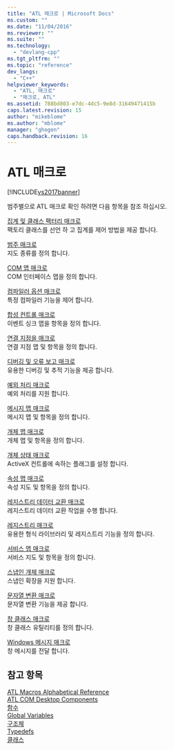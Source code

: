 ```yaml
---
title: "ATL 매크로 | Microsoft Docs"
ms.custom: ""
ms.date: "11/04/2016"
ms.reviewer: ""
ms.suite: ""
ms.technology: 
  - "devlang-cpp"
ms.tgt_pltfrm: ""
ms.topic: "reference"
dev_langs: 
  - "C++"
helpviewer_keywords: 
  - "ATL, 매크로"
  - "매크로, ATL"
ms.assetid: 788bd803-e7dc-4dc5-9e8d-31649471415b
caps.latest.revision: 15
author: "mikeblome"
ms.author: "mblome"
manager: "ghogen"
caps.handback.revision: 16
---
```

# ATL 매크로
[!INCLUDE[vs2017banner](../../assembler/inline/includes/vs2017banner.md)]

범주별으로 ATL 매크로 확인 하려면 다음 항목을 참조 하십시오.  
  
 [집계 및 클래스 팩터리 매크로](../../atl/reference/aggregation-and-class-factory-macros.md)  
 팩토리 클래스를 선언 하 고 집계를 제어 방법을 제공 합니다.  
  
 [범주 매크로](../../atl/reference/category-macros.md)  
 지도 종류를 정의 합니다.  
  
 [COM 맵 매크로](../../atl/reference/com-map-macros.md)  
 COM 인터페이스 맵을 정의 합니다.  
  
 [컴파일러 옵션 매크로](../../atl/reference/compiler-options-macros.md)  
 특정 컴파일러 기능을 제어 합니다.  
  
 [합성 컨트롤 매크로](../../atl/reference/composite-control-macros.md)  
 이벤트 싱크 맵을 항목을 정의 합니다.  
  
 [연결 지점을 매크로](../../atl/reference/connection-point-macros.md)  
 연결 지점 맵 및 항목을 정의 합니다.  
  
 [디버깅 및 오류 보고 매크로](../../atl/reference/debugging-and-error-reporting-macros.md)  
 유용한 디버깅 및 추적 기능을 제공 합니다.  
  
 [예외 처리 매크로](../../atl/reference/exception-handling-macros.md)  
 예외 처리를 지원 합니다.  
  
 [메시지 맵 매크로](../../atl/reference/message-map-macros-atl.md)  
 메시지 맵 및 항목을 정의 합니다.  
  
 [개체 맵 매크로](../../atl/reference/object-map-macros.md)  
 개체 맵 및 항목을 정의 합니다.  
  
 [개체 상태 매크로](../../atl/reference/object-status-macros.md)  
 ActiveX 컨트롤에 속하는 플래그를 설정 합니다.  
  
 [속성 맵 매크로](../../atl/reference/property-map-macros.md)  
 속성 지도 및 항목을 정의 합니다.  
  
 [레지스트리 데이터 교환 매크로](../../atl/reference/registry-data-exchange-macros.md)  
 레지스트리 데이터 교환 작업을 수행 합니다.  
  
 [레지스트리 매크로](../../atl/reference/registry-macros.md)  
 유용한 형식 라이브러리 및 레지스트리 기능을 정의 합니다.  
  
 [서비스 맵 매크로](../../atl/reference/service-map-macros.md)  
 서비스 지도 및 항목을 정의 합니다.  
  
 [스냅인 개체 매크로](../../atl/reference/snap-in-object-macros.md)  
 스냅인 확장을 지원 합니다.  
  
 [문자열 변환 매크로](../Topic/ATL%20and%20MFC%20String%20Conversion%20Macros.md)  
 문자열 변환 기능을 제공 합니다.  
  
 [창 클래스 매크로](../../atl/reference/window-class-macros.md)  
 창 클래스 유틸리티를 정의 합니다.  
  
 [Windows 메시지 매크로](../../atl/reference/windows-messages-macros.md)  
 창 메시지를 전달 합니다.  
  
## 참고 항목  
 [ATL Macros Alphabetical Reference](../Topic/ATL%20Macros%20Alphabetical%20Reference.md)   
 [ATL COM Desktop Components](../../atl/atl-com-desktop-components.md)   
 [함수](../../atl/reference/atl-functions.md)   
 [Global Variables](../../atl/reference/atl-global-variables.md)   
 [구조체](../../atl/reference/atl-structures.md)   
 [Typedefs](../../atl/reference/atl-typedefs.md)   
 [클래스](../../atl/reference/atl-classes.md)